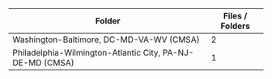 | Folder                                                    |   Files / Folders |
|-----------------------------------------------------------|-------------------|
| Washington-Baltimore, DC-MD-VA-WV (CMSA)                  |                 2 |
| Philadelphia-Wilmington-Atlantic City, PA-NJ-DE-MD (CMSA) |                 1 |
